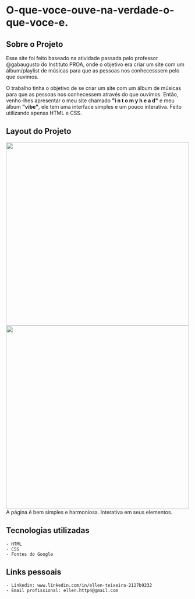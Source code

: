 # O-que-voce-ouve-na-verdade-o-que-voce-e.
## Sobre o Projeto
 Esse site foi feito baseado na atividade passada pelo professor @gabaugusto do Instituto PROA, onde o objetivo era criar um site com um álbum/playlist de músicas para que as pessoas nos conhecesssem pelo que ouvimos.
 
 O trabalho tinha o objetivo de se criar um site com um álbum de músicas para que as pessoas nos conhecessem através do que ouvimos. Então, venho-lhes apresentar o meu site chamado **"i n t o m y h e a d"** e meu álbum **"vibe"**, ele tem uma interface simples e um pouco interativa. Feito utilizando apenas HTML e CSS.
  
## Layout do Projeto
 <img src="https://user-images.githubusercontent.com/99822361/159723669-978052c8-50ae-47bf-92a4-122d8aa5a6f6.png" width=502px> <img src="https://user-images.githubusercontent.com/99822361/159723687-f3727e85-25d7-457a-9e9a-3ff737f13963.png" width=502px>
 A página é bem simples e harmoniosa. Interativa em seus elementos.

## Tecnologias utilizadas
    - HTML
    - CSS
    - Fontes do Google
  
## Links pessoais
    - Linkedin: www.linkedin.com/in/ellen-teixeira-2127b9232
    - Email profissional: ellen.http4@gmail.com
